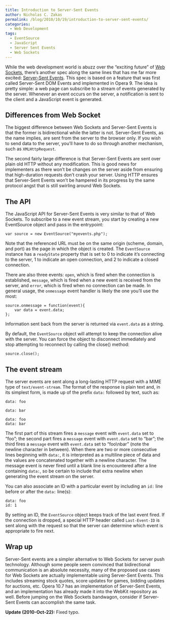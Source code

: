 ```yaml
---
title: Introduction to Server-Sent Events
author: Nicholas C. Zakas
permalink: /blog/2010/10/19/introduction-to-server-sent-events/
categories:
  - Web Development
tags:
  - EventSource
  - JavaScript
  - Server Sent Events
  - Web Sockets
---
```

While the web development world is abuzz over the &#8220;exciting future&#8221; of [Web Sockets][1], there&#8217;s another spec along the same lines that has me far more excited: [Server-Sent Events][2]. This spec is based on a feature that was first called Server-Sent DOM Events and implemented in Opera 9. The idea is pretty simple: a web page can subscribe to a stream of events generated by the server. Whenever an event occurs on the server, a notification is sent to the client and a JavaScript event is generated.

## Differences from Web Socket

The biggest difference between Web Sockets and Server-Sent Events is that the former is bidirectional while the latter is not. Server-Sent Events, as the name implies, are sent from the server to the browser only. If you wish to send data to the server, you&#8217;ll have to do so through another mechanism, such as `XMLHttpRequest`.

The second fairly large difference is that Server-Sent Events are sent over plain old HTTP without any modification. This is good news for implementers as there won&#8217;t be changes on the server aside from ensuring that high-duration requests don&#8217;t crash your server. Using HTTP ensures that Server-Sent Events won&#8217;t be hampered in its progress by the same protocol angst that is still swirling around Web Sockets.

## The API

The JavaScript API for Server-Sent Events is very similar to that of Web Sockets. To subscribe to a new event stream, you start by creating a new EventSource object and pass in the entrypoint:

    var source = new EventSource("myevents.php");

Note that the referenced URL must be on the same origin (scheme, domain, and port) as the page in which the object is created. The `EventSource` instance has a `readyState` property that is set to 0 to indicate it&#8217;s connecting to the server, 1 to indicate an open connection, and 2 to indicate a closed connection.

There are also three events: `open`, which is fired when the connection is established, `message`, which is fired when a new event is received from the server, and `error`, which is fired when no connection can be made. In general usage, the `onmessage` event handler is likely the one you&#8217;ll use the most:

    source.onmessage = function(event){
        var data = event.data;
    };

Information sent back from the server is returned via `event.data` as a string.

By default, the `EventSource` object will attempt to keep the connection alive with the server. You can force the object to disconnect immediately and stop attempting to reconnect by calling the close() method:

    source.close();

## The event stream

The server events are sent along a long-lasting HTTP request with a MIME type of `text/event-stream`. The format of the response is plain text and, in its simplest form, is made up of the prefix `data:` followed by text, such as:

    data: foo
    
    data: bar
    
    data: foo
    data: bar
    

The first part of this stream fires a `message` event with `event.data` set to &#8220;foo&#8221;; the second part fires a `message` event with `event.data` set to &#8220;bar&#8221;; the third fires a `message` event with `event.data` set to &#8220;foo\nbar&#8221; (note the newline character in between). When there are two or more consecutive lines beginning with `data:`, it is interpreted as a multiline piece of data and the values are concatenated together with a newline character. The message event is never fired until a blank line is encountered after a line containing `data:`, so be certain to include that extra newline when generating the event stream on the server.

You can also associate an ID with a particular event by including an `id:` line before or after the `data:` line(s):

    data: foo
    id: 1

By setting an ID, the `EventSource` object keeps track of the last event fired. If the connection is dropped, a special HTTP header called `Last-Event-ID` is sent along with the request so that the server can determine which event is appropriate to fire next.

## Wrap up

Server-Sent events are a simpler alternative to Web Sockets for server push technology. Although some people seem convinced that bidirectional communication is an absolute necessity, many of the proposed use cases for Web Sockets are actually implementable using Server-Sent Events. This includes streaming stock quotes, score updates for games, bidding updates for auctions, etc. Opera 10.7 has an implementation of Server-Sent Events, and an implementation has already made it into the WebKit repository as well. Before jumping on the Web Sockets bandwagon, consider if Server-Sent Events can accomplish the same task.

**Update (2010-Oct-22):** Fixed typo.

 [1]: http://dev.w3.org/html5/websockets/
 [2]: http://dev.w3.org/html5/eventsource/
